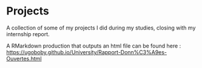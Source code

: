 # Projects

A collection of some of my projects I did during my studies, closing with my internship report.

A RMarkdown production that outputs an html file can be found here : https://ugoboby.github.io/University/Rapport-Donn%C3%A9es-Ouvertes.html



